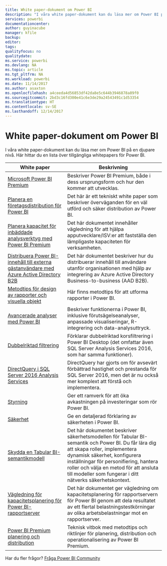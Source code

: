 ```yaml
---
title: White paper-dokument om Power BI
description: "I våra white paper-dokument kan du läsa mer om Power BI på en djupare nivå."
services: powerbi
documentationcenter: 
author: guyinacube
manager: kfile
backup: 
editor: 
tags: 
qualityfocus: no
qualitydate: 
ms.service: powerbi
ms.devlang: NA
ms.topic: article
ms.tgt_pltfrm: NA
ms.workload: powerbi
ms.date: 11/14/2017
ms.author: asaxton
ms.openlocfilehash: a4ceeda4d56853df42da8e5c644b3946878a89f0
ms.sourcegitcommit: 2bd3c16fd300e41c6e3de29a24543491c1d53354
ms.translationtype: HT
ms.contentlocale: sv-SE
ms.lasthandoff: 12/14/2017
---
```

# <a name="whitepapers-for-power-bi"></a>White paper-dokument om Power BI

I våra white paper-dokument kan du läsa mer om Power BI på en djupare nivå. Här hittar du en lista över tillgängliga whitepapers för Power BI.

| White paper | Beskrivning |
| --- | --- |
| [Microsoft Power BI Premium](https://aka.ms/pbipremiumwhitepaper) |Beskriver Power BI Premium, både i dess ursprungsform och hur den kommer att utvecklas. |
| [Planera en företagsdistribution för Power BI](https://aka.ms/pbienterprisedeploy) |Det här är ett tekniskt white paper som beskriver överväganden för en väl utförd och säker distribution av Power BI. |
| [Planera kapacitet för inbäddade analysverktyg med Power BI Premium](https://aka.ms/pbiewhitepaper) |Det här dokumentet innehåller vägledning för att hjälpa apputvecklare/ISV:er att fastställa den lämpligaste kapaciteten för verksamheten. |
|[Distribuera Power BI-innehåll till externa gästanvändare med Azure Active Directory B2B](https://aka.ms/powerbi-b2b-whitepaper)|Det här dokumentet beskriver hur du distribuerar innehåll till användare utanför organisationen med hjälp av integrering av Azure Active Directory Business-to-business (AAD B2B).|
| [Metodtips för design av rapporter och visuella objekt](power-bi-visualization-best-practices.md) |Här finns metodtips för att utforma rapporter i Power BI. |
| [Avancerade analyser med Power BI](https://info.microsoft.com/advanced-analytics-with-power-bi.html?Is=Website) |Beskriver funktionerna i Power BI, inklusive förutsägelseanalyser, anpassade visualiseringar, R-integrering och data-analysuttryck. |
| [Dubbelriktad filtrering](desktop-bidirectional-filtering.md) |Förklarar dubbelriktad korsfiltrering i Power BI Desktop (det omfattar även SQL Server Analysis Services 2016, som har samma funktioner). |
| [DirectQuery i SQL Server 2016 Analysis Services](https://blogs.msdn.microsoft.com/analysisservices/2017/04/06/directquery-in-sql-server-2016-analysis-services-whitepaper/) |DirectQuery har gjorts om för avsevärt förbättrad hastighet och prestanda för SQL Server 2016, men det är nu också mer komplext att förstå och implementera. |
| [Styrning](service-admin-governance.md) |Ger ett ramverk för att öka avkastningen på investeringar som rör Power BI. |
| [Säkerhet](service-admin-power-bi-security.md) |Ge en detaljerad förklaring av säkerheten i Power BI. |
| [Skydda en Tabular BI-semantikmodell](http://download.microsoft.com/download/D/2/0/D20E1C5F-72EA-4505-9F26-FEF9550EFD44/Securing%20the%20Tabular%20BI%20Semantic%20Model.docx) |Det här dokumentet beskriver säkerhetsmodellen för Tabular BI-semantik och Power BI. Du får lära dig att skapa roller, implementera dynamisk säkerhet, konfigurera inställningar för personifiering, hantera roller och välja en metod för att ansluta till modeller som fungerar i ditt nätverks säkerhetskontext. |
| [Vägledning för kapacitetsplanering för Power BI-rapportserver](report-server/capacity-planning.md) |Det här dokumentet ger vägledning om kapacitetsplanering för rapportservern för Power BI genom att dela resultatet av ett flertal belastningstestkörningar av olika arbetsbelastningar mot en rapportserver. |
|[Power BI Premium planering och distribution](https://aka.ms/Premium-Capacity-Planning-Deployment) | Teknisk vitbok med metodtips och riktlinjer för planering, distribution och operationalisering av Power BI Premium. 
Har du fler frågor? [Fråga Power BI Community](http://community.powerbi.com/)